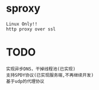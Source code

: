 sproxy
======

    Linux Only!!
    http proxy over ssl

TODO
======
    实现异步DNS，干掉线程池(已实现)
    支持SPDY协议(已实现服务端,不再继续开发)
    基于udp的代理协议
    

